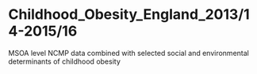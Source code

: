 # Childhood_Obesity_England_2013/14-2015/16
MSOA level NCMP data combined with selected social and environmental determinants of childhood obesity
